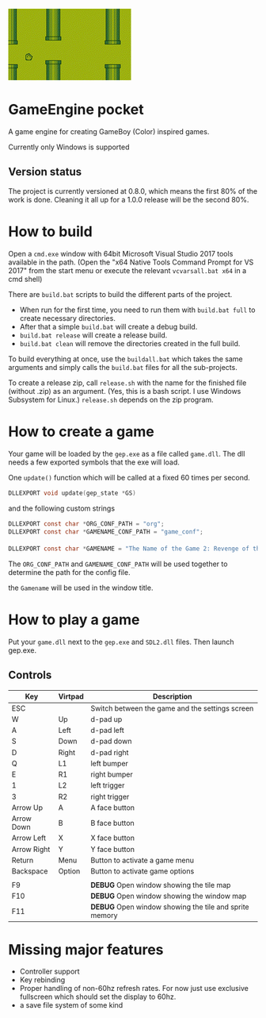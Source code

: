 ![Flappy demo](https://github.com/eisbehr/gep/raw/misc-files/misc/flappy.gif)

# GameEngine pocket
A game engine for creating GameBoy (Color) inspired games.

Currently only Windows is supported

## Version status
The project is currently versioned at 0.8.0, which means the first 80% of the work is done. Cleaning it all up for a 1.0.0 release will be the second 80%.

# How to build
Open a `cmd.exe` window with 64bit Microsoft Visual Studio 2017 tools available in the path. (Open the "x64 Native Tools Command Prompt for VS 2017" from the start menu or execute the relevant `vcvarsall.bat x64` in a cmd shell)

There are `build.bat` scripts to build the different parts of the project. 
- When run for the first time, you need to run them with `build.bat full` to create necessary directories. 
- After that a simple `build.bat` will create a debug build. 
- `build.bat release` will create a release build. 
- `build.bat clean` will remove the directories created in the full build.

To build everything at once, use the `buildall.bat` which takes the same arguments and simply calls the `build.bat` files for all the sub-projects.

To create a release zip, call `release.sh` with the name for the finished file (without .zip) as an argument. (Yes, this is a bash script. I use Windows Subsystem for Linux.)
`release.sh` depends on the zip program.

# How to create a game
Your game will be loaded by the `gep.exe` as a file called `game.dll`.
The dll needs a few exported symbols that the exe will load.

One `update()` function which will be called at a fixed 60 times per second.
``` c
DLLEXPORT void update(gep_state *GS)
```
and the following custom strings
``` c
DLLEXPORT const char *ORG_CONF_PATH = "org";
DLLEXPORT const char *GAMENAME_CONF_PATH = "game_conf";

DLLEXPORT const char *GAMENAME = "The Name of the Game 2: Revenge of the Game";
```
The `ORG_CONF_PATH` and `GAMENAME_CONF_PATH` will be used together to determine the path for the config file.

the `Gamename` will be used in the window title.

# How to play a game
Put your `game.dll` next to the `gep.exe` and `SDL2.dll` files. Then launch gep.exe. 

## Controls
|Key|Virtpad|Description
|---|-------|-----------
|ESC|   |Switch between the game and the settings screen
|W|Up|d-pad up
|A|Left|d-pad left
|S|Down|d-pad down
|D|Right|d-pad right
|Q|L1|left bumper
|E|R1|right bumper
|1|L2|left trigger
|3|R2|right trigger
|Arrow Up|A|A face button
|Arrow Down|B|B face button
|Arrow Left|X|X face button
|Arrow Right|Y|Y face button
|Return|Menu|Button to activate a game menu
|Backspace|Option|Button to activate game options
| | |
|F9| |**DEBUG** Open window showing the tile map
|F10| |**DEBUG** Open window showing the window map
|F11| |**DEBUG** Open window showing the tile and sprite memory
# Missing major features
- Controller support
- Key rebinding
- Proper handling of non-60hz refresh rates. For now just use exclusive fullscreen which should set the display to 60hz.
- a save file system of some kind

